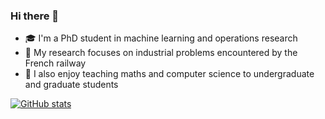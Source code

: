 ### Hi there 👋

- 🎓 I'm a PhD student in machine learning and operations research
- 🚂 My research focuses on industrial problems encountered by the French railway
- 🏫 I also enjoy teaching maths and computer science to undergraduate and graduate students

[![GitHub stats](https://github-readme-stats.vercel.app/api?username=gdalle&count_private=true&show_icons=true&theme=tokyonight)](https://github.com/anuraghazra/github-readme-stats)
